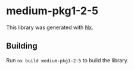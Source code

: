 # medium-pkg1-2-5

This library was generated with [Nx](https://nx.dev).

## Building

Run `nx build medium-pkg1-2-5` to build the library.
